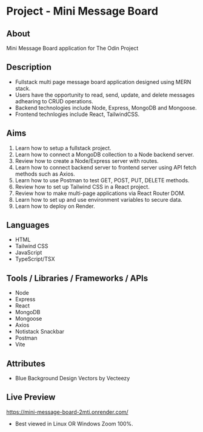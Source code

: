# Project - Mini Message Board

## About

Mini Message Board application for The Odin Project

## Description

- Fullstack multi page message board application designed using MERN stack.
- Users have the opportunity to read, send, update, and delete messages adhearing to CRUD operations.
- Backend technologies include Node, Express, MongoDB and Mongoose.
- Frontend technlogies include React, TailwindCSS.

## Aims

1. Learn how to setup a fullstack project.
2. Learn how to connect a MongoDB collection to a Node backend server.
3. Review how to create a Node/Express server with routes.
4. Learn how to connect backend server to frontend server using API fetch methods such as Axios.
5. Learn how to use Postman to test GET, POST, PUT, DELETE methods.
6. Review how to set up Tailwind CSS in a React project.
7. Review how to make multi-page applications via React Router DOM.
8. Learn how to set up and use environment variables to secure data.
9. Learn how to deploy on Render.

## Languages

- HTML
- Tailwind CSS
- JavaScript
- TypeScript/TSX

## Tools / Libraries / Frameworks / APIs

- Node
- Express
- React
- MongoDB
- Mongoose
- Axios
- Notistack Snackbar
- Postman
- Vite

## Attributes

- Blue Background Design Vectors by Vecteezy

## Live Preview

https://mini-message-board-2mti.onrender.com/
- Best viewed in Linux OR Windows Zoom 100%.
